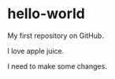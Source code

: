 hello-world
===========

My first repository on GitHub.

I love apple juice.

I need to make some changes.
